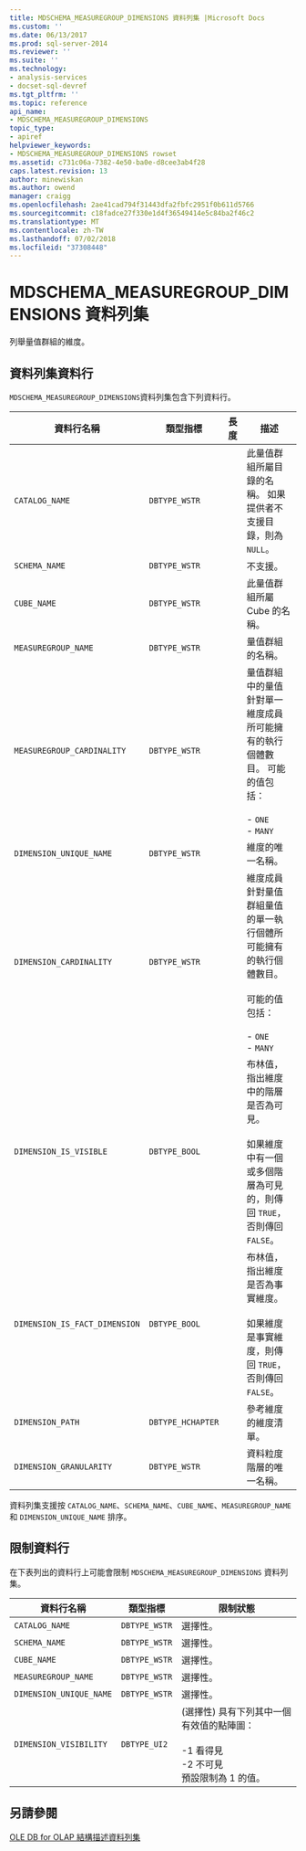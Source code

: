 ```yaml
---
title: MDSCHEMA_MEASUREGROUP_DIMENSIONS 資料列集 |Microsoft Docs
ms.custom: ''
ms.date: 06/13/2017
ms.prod: sql-server-2014
ms.reviewer: ''
ms.suite: ''
ms.technology:
- analysis-services
- docset-sql-devref
ms.tgt_pltfrm: ''
ms.topic: reference
api_name:
- MDSCHEMA_MEASUREGROUP_DIMENSIONS
topic_type:
- apiref
helpviewer_keywords:
- MDSCHEMA_MEASUREGROUP_DIMENSIONS rowset
ms.assetid: c731c06a-7382-4e50-ba0e-d8cee3ab4f28
caps.latest.revision: 13
author: minewiskan
ms.author: owend
manager: craigg
ms.openlocfilehash: 2ae41cad794f31443dfa2fbfc2951f0b611d5766
ms.sourcegitcommit: c18fadce27f330e1d4f36549414e5c84ba2f46c2
ms.translationtype: MT
ms.contentlocale: zh-TW
ms.lasthandoff: 07/02/2018
ms.locfileid: "37308448"
---
```

# <a name="mdschemameasuregroupdimensions-rowset"></a>MDSCHEMA_MEASUREGROUP_DIMENSIONS 資料列集
  列舉量值群組的維度。  
  
## <a name="rowset-columns"></a>資料列集資料行  
 `MDSCHEMA_MEASUREGROUP_DIMENSIONS`資料列集包含下列資料行。  
  
|資料行名稱|類型指標|長度|描述|  
|-----------------|--------------------|------------|-----------------|  
|`CATALOG_NAME`|`DBTYPE_WSTR`||此量值群組所屬目錄的名稱。 如果提供者不支援目錄，則為 `NULL`。|  
|`SCHEMA_NAME`|`DBTYPE_WSTR`||不支援。|  
|`CUBE_NAME`|`DBTYPE_WSTR`||此量值群組所屬 Cube 的名稱。|  
|`MEASUREGROUP_NAME`|`DBTYPE_WSTR`||量值群組的名稱。|  
|`MEASUREGROUP_CARDINALITY`|`DBTYPE_WSTR`||量值群組中的量值針對單一維度成員所可能擁有的執行個體數目。 可能的值包括：<br /><br /> -   `ONE`<br />-   `MANY`|  
|`DIMENSION_UNIQUE_NAME`|`DBTYPE_WSTR`||維度的唯一名稱。|  
|`DIMENSION_CARDINALITY`|`DBTYPE_WSTR`||維度成員針對量值群組量值的單一執行個體所可能擁有的執行個體數目。<br /><br /> 可能的值包括：<br /><br /> -   `ONE`<br />-   `MANY`|  
|`DIMENSION_IS_VISIBLE`|`DBTYPE_BOOL`||布林值，指出維度中的階層是否為可見。<br /><br /> 如果維度中有一個或多個階層為可見的，則傳回 `TRUE`，否則傳回 `FALSE`。|  
|`DIMENSION_IS_FACT_DIMENSION`|`DBTYPE_BOOL`||布林值，指出維度是否為事實維度。<br /><br /> 如果維度是事實維度，則傳回 `TRUE`，否則傳回 `FALSE`。|  
|`DIMENSION_PATH`|`DBTYPE_HCHAPTER`||參考維度的維度清單。|  
|`DIMENSION_GRANULARITY`|`DBTYPE_WSTR`||資料粒度階層的唯一名稱。|  
  
 資料列集支援按 `CATALOG_NAME`、`SCHEMA_NAME`、`CUBE_NAME`、`MEASUREGROUP_NAME` 和 `DIMENSION_UNIQUE_NAME` 排序。  
  
## <a name="restriction-columns"></a>限制資料行  
 在下表列出的資料行上可能會限制 `MDSCHEMA_MEASUREGROUP_DIMENSIONS` 資料列集。  
  
|資料行名稱|類型指標|限制狀態|  
|-----------------|--------------------|-----------------------|  
|`CATALOG_NAME`|`DBTYPE_WSTR`|選擇性。|  
|`SCHEMA_NAME`|`DBTYPE_WSTR`|選擇性。|  
|`CUBE_NAME`|`DBTYPE_WSTR`|選擇性。|  
|`MEASUREGROUP_NAME`|`DBTYPE_WSTR`|選擇性。|  
|`DIMENSION_UNIQUE_NAME`|`DBTYPE_WSTR`|選擇性。|  
|`DIMENSION_VISIBILITY`|`DBTYPE_UI2`|(選擇性) 具有下列其中一個有效值的點陣圖：<br /><br /> -1 看得見<br />-2 不可見<br />預設限制為 1 的值。|  
  
## <a name="see-also"></a>另請參閱  
 [OLE DB for OLAP 結構描述資料列集](ole-db-for-olap-schema-rowsets.md)  
  
  
